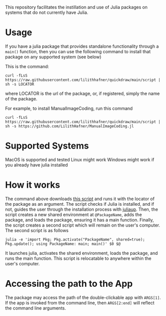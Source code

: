 This repository facilitates the instillation and use of Julia packages on systems that do not currently have Julia.

# Usage

If you have a julia package that provides standalone functionality through a `main()`
function, then you can use the following command to install that package on any supported
system (see below)

This is the command:
```
curl -fLsS https://raw.githubusercontent.com/lilithhafner/quickdraw/main/script | sh -s LOCATOR
```
where LOCATOR is the url of the package, or, if registered, simply the name of the package.

For example, to install ManualImageCoding, run this command
```
curl -fLsS https://raw.githubusercontent.com/lilithhafner/quickdraw/main/script | sh -s https://github.com/LilithHafner/ManualImageCoding.jl
```

# Supported Systems

MacOS is supported and tested
Linux might work
Windows might work if you already have julia installed

# How it works

The command above downloads [this script](script) and runs it with the locator of the
package as an argument. The script checks if Julia is installed, and if not, guides the user
through the installation process with [juliaup](https://github.com/JuliaLang/juliaup).
Then, the script creates a new shared environment at `@PackageName`, adds the package, and
loads the package, ensuring it has a main function. Finally, the script creates a second
script which will remain on the user's computer. The second script is as follows
```
julia -e 'import Pkg; Pkg.activate("PackageName", shared=true); Pkg.update(); using PackageName: main; main()' $0 $@
```
It launches julia, activates the shared environment, loads the package, and runs the main
function. This script is relocatable to anywhere within the user's computer.

# Accessing the path to the App

The package may access the path of the double-clickable app with `ARGS[1]`. If the app is
invoked from the command line, then `ARGS[2:end]` will reflect the command line arguments.
